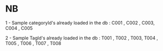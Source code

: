 # NB
1 - Sample categoryId's already loaded in the db : C001 , C002  , C003, C004  , C005

2 - Sample TagId's already loaded in the db : T001 , T002  , T003, T004  , T005 , T006 , T007  , T008